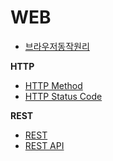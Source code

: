 # WEB

- [브라우저동작원리](https://github.com/meeansub/StudyKit/tree/main/Web/%EB%B8%8C%EB%9D%BC%EC%9A%B0%EC%A0%80%EB%8F%99%EC%9E%91%EC%9B%90%EB%A6%AC)

**HTTP**
- [HTTP Method](https://github.com/meeansub/StudyKit/tree/main/Web/HTTP_Method)
- [HTTP Status Code](https://github.com/meeansub/StudyKit/tree/main/Web/HTTPStatusCode)

**REST**
- [REST](https://github.com/meeansub/StudyKit/tree/main/Web/REST)
- [REST API](https://github.com/meeansub/StudyKit/tree/main/Web/RestAPI)
